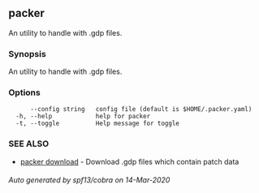 ## packer

An utility to handle with .gdp files.

### Synopsis

An utility to handle with .gdp files.

### Options

```
      --config string   config file (default is $HOME/.packer.yaml)
  -h, --help            help for packer
  -t, --toggle          Help message for toggle
```

### SEE ALSO

* [packer download](packer_download.md)	 - Download .gdp files which contain patch data

###### Auto generated by spf13/cobra on 14-Mar-2020
